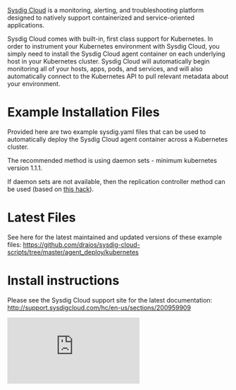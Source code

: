 <!-- BEGIN MUNGE: UNVERSIONED_WARNING -->


<!-- END MUNGE: UNVERSIONED_WARNING -->

[Sysdig Cloud](http://www.sysdig.com/) is a monitoring, alerting, and troubleshooting platform designed to natively support containerized and service-oriented applications.

Sysdig Cloud comes with built-in, first class support for Kubernetes. In order to instrument your Kubernetes environment with Sysdig Cloud, you simply need to install the Sysdig Cloud agent container on each underlying host in your Kubernetes cluster. Sysdig Cloud will automatically begin monitoring all of your hosts, apps, pods, and services, and will also automatically connect to the Kubernetes API to pull relevant metadata about your environment.

# Example Installation Files

Provided here are two example sysdig.yaml files that can be used to automatically deploy the Sysdig Cloud agent container across a Kubernetes cluster.

The recommended method is using daemon sets - minimum kubernetes version 1.1.1.

If daemon sets are not available, then the replication controller method can be used (based on [this hack](https://stackoverflow.com/questions/33377054/how-to-require-one-pod-per-minion-kublet-when-configuring-a-replication-controll/33381862#33381862 )).

# Latest Files

See here for the latest maintained and updated versions of these example files:
https://github.com/draios/sysdig-cloud-scripts/tree/master/agent_deploy/kubernetes

# Install instructions

Please see the Sysdig Cloud support site for the latest documentation:
http://support.sysdigcloud.com/hc/en-us/sections/200959909





<!-- BEGIN MUNGE: IS_VERSIONED -->
<!-- TAG IS_VERSIONED -->
<!-- END MUNGE: IS_VERSIONED -->


<!-- BEGIN MUNGE: GENERATED_ANALYTICS -->
[![Analytics](https://kubernetes-site.appspot.com/UA-36037335-10/GitHub/examples/sysdig-cloud/README.md?pixel)]()
<!-- END MUNGE: GENERATED_ANALYTICS -->
